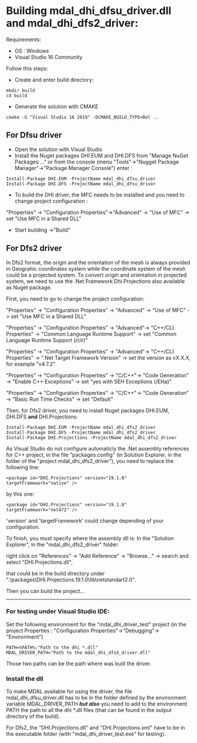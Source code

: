 # Building mdal_dhi_dfsu_driver.dll and mdal_dhi_dfs2_driver:

Requirements:
* OS : Windows
* Visual Studio 16 Community

Follow this steps:
* Create and enter build directory:
```
mkdir build
cd build
```

* Generate the solution with CMAKE
```
cmake -G "Visual Studio 16 2019" -DCMAKE_BUILD_TYPE=Rel ..
```

## For Dfsu driver

* Open the solution with Visual Studio
* Install the Nuget packages DHI.EUM and DHI.DFS from "Manage NuGet Packages ..."
or from the console (menu "Tools"->"Nugget Package Manager"->"Package Manager Console") enter :
```
Install-Package DHI.EUM -ProjectName mdal_dhi_dfsu_driver
Install-Package DHI.DFS -ProjectName mdal_dhi_dfsu_driver
```

* To build the DHI driver, the MFC needs to be installed and you need to change project configuration :

"Properties" -> "Configuration Properties"->"Advanced" -> "Use of MFC" -> set "Use MFC in a Shared DLL"

* Start building ->"Build"

## For Dfs2 driver

In Dfs2 format, the origin and the orientation of the mesh is always provided in Geograhic coordinates system while the coordinate system of 
the mesh could be a projected system. To convert origin and orientation in projected system, we need to use the .Net Framework Dhi.Projections 
also available as Nuget package.

First, you need to go to change the project configuration:

"Properties" -> "Configuration Properties" -> "Advanced" -> "Use of MFC" -> set "Use MFC in a Shared DLL"

"Properties" -> "Configuration Properties" -> "Advanced"-> "C++/CLI Properties" -> "Common Language Runtime Support" -> set "Common Language Runtime Support (/clr)"

"Properties" -> "Configuration Properties" -> "Advanced"-> "C++/CLI Properties" -> ".Net Target Framework Version" -> set the version as vX.X.X, for example "v4.7.2"

"Properties" -> "Configuration Properties" -> "C/C++"-> "Code Generation" -> "Enable C++ Exceptions" -> set "yes with SEH Exceptions (/EHa)"

"Properties" -> "Configuration Properties" -> "C/C++"-> "Code Generation" -> "Basic Run Time Checks" -> set "Default"

Then, for Dfs2 driver, you need to install Nuget packages DHI.EUM, DHI.DFS **and** DHI.Projections:

```
Install-Package DHI.EUM -ProjectName mdal_dhi_dfs2_driver
Install-Package DHI.DFS -ProjectName mdal_dhi_dfs2_driver
Install-Package DHI.Projections -ProjectName mdal_dhi_dfs2_driver
```

As Visual Studio do not configure automaticly the .Net assembly references for C++ project, in the file "packages.config" (in Solution Explorer, 
in the folder of the "project mdal_dhi_dfs2_driver"), you need to replace the following line:

```
<package id="DHI.Projections" version="19.1.0" targetFramework="native" />
```
by this one:
```
<package id="DHI.Projections" version="19.1.0" targetFramework="net472" />
```
'version' and 'targetFramework' could change depending of your configuration.

To finish, you must specify where the assembly dll is:
In the "Solution Explorer", in the "mdal_dhi_dfs2_driver" folder:

right click on "References" -> "Add Reference" -> "Browse..." -> search and select "DHI.Projections.dll", 

that could be in the build directory under ".\packages\DHI.Projections.19.1.0\lib\netstandart2.0\".

Then you can build the project...

----

### For testing under Visual Studio IDE:

Set the following environment for the "mdal_dhi_driver_test" project (in the project Properties : "Configuration Properties"->"Debugging"-> "Environment")
```
PATH=%PATH%;"Path to the dhi *.dll"
MDAL_DRIVER_PATH="Path to the mdal_dhi_dfsX_driver.dll"
```

Those two paths can be the path where was built the driver.


### Install the dll

To make MDAL available for using the driver, the file mdal_dhi_dfsu_driver.dll has to be in the folder defined by the environment variable MDAL_DRIVER_PATH 
***but also*** you need to add to the environment PATH the path to all the dhi *.dll files (that can be found in the output directory of the build).

For Dfs2, the "DHI.Projections.dll" and "DHI.Projections.xml" have to be in the executable folder (with "mdal_dhi_driver_test.exe" for testing).






